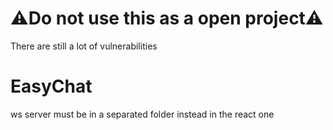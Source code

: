 # ⚠️Do not use this as a open project⚠️
There are still a lot of vulnerabilities


# EasyChat
ws server must be in a separated folder instead in the react one
